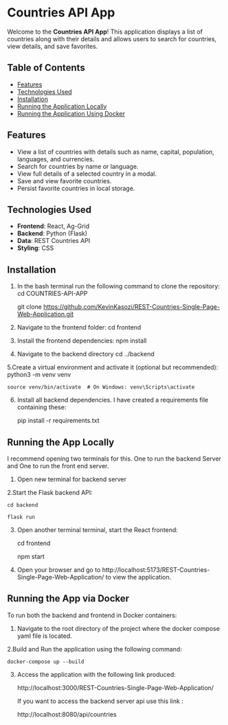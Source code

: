 # Countries API App

Welcome to the **Countries API App**! This application displays a list of countries along with their details and allows users to search for countries, view details, and save favorites.

## Table of Contents
- [Features](#features)
- [Technologies Used](#technologies-used)
- [Installation](#installation)
- [Running the Application Locally](#running-the-application-locally)
- [Running the Application Using Docker](#running-the-application-using-docker)

## Features
- View a list of countries with details such as name, capital, population, languages, and currencies.
- Search for countries by name or language.
- View full details of a selected country in a modal.
- Save and view favorite countries.
- Persist favorite countries in local storage.

## Technologies Used
- **Frontend**: React, Ag-Grid
- **Backend**: Python (Flask)
- **Data**: REST Countries API
- **Styling**: CSS

## Installation

1. In the bash terminal run the following command to clone the repository:
    cd COUNTRIES-API-APP

    git clone https://github.com/KevinKasozi/REST-Countries-Single-Page-Web-Application.git
   
2. Navigate to the frontend folder:
    cd frontend

3. Install the frontend dependencies:
    npm install

4. Navigate to the backend directory
    cd ../backend

5.Create a virtual environment and activate it (optional but recommended):
    python3 -m venv venv

    source venv/bin/activate  # On Windows: venv\Scripts\activate

6. Install all backend dependencies. I have created a requirements file containing these:

    pip install -r requirements.txt

##  Running the App Locally
I recommend opening two terminals for this. One to run the backend Server and One to run the front end server.

1. Open new terminal for backend server

2.Start the Flask backend API:

    cd backend

    flask run

3. Open another terminal terminal, start the React frontend:

    cd frontend

    npm start

3. Open your browser and go to http://localhost:5173/REST-Countries-Single-Page-Web-Application/ to view the application.

##  Running the App via Docker

To run both the backend and frontend in Docker containers:

1. Navigate to the root directory of the project where the docker compose yaml file is located.

2.Build and Run the application using the following command: 

    docker-compose up --build

3. Access the application with the following link produced:

    http://localhost:3000/REST-Countries-Single-Page-Web-Application/

    If you want to access the backend server api use this link :
    
    http://localhost:8080/api/countries
